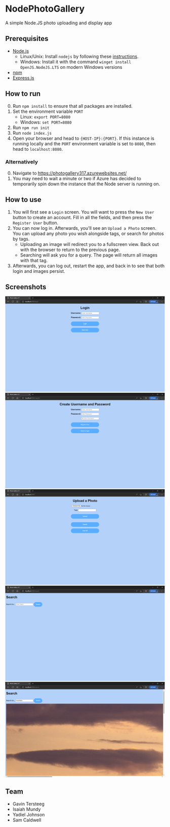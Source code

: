 # NodePhotoGallery
A simple Node.JS photo uploading and display app

## Prerequisites
- [Node.js](https://nodejs.org/en/download/)
    - Linux/Unix: Install `nodejs` by following these [instructions](https://github.com/nodesource/distributions/blob/master/README.md).
    - Windows: Install it with the command `winget install OpenJS.NodeJS.LTS` on modern Windows versions
- [npm](https://docs.npmjs.com/downloading-and-installing-node-js-and-npm)
- [Express.js](https://expressjs.com/en/starter/installing.html)

## How to run
0. Run `npm install` to ensure that all packages are installed.
1. Set the environment variable `PORT`
    - Linux: `export PORT=8080`
    - Windows: `set PORT=8080`
2. Run `npm run init`
3. Run `node index.js`
4. Open your browser and head to `{HOST-IP}:{PORT}`. If this instance is running locally and the `PORT` environment variable is set to `8080`, then head to `localhost:8080`.

### Alternatively

0. Navigate to https://photogallery317.azurewebsites.net/
1. You may need to wait a minute or two if Azure has decided to temporarily spin down the instance that the Node server is running on.

## How to use
1. You will first see a `Login` screen. You will want to press the `New User` button to create an account. Fill in all the fields, and then press the `Register User` button.
2. You can now log in. Afterwards, you'll see an `Upload a Photo` screen. You can upload any photo you wish alongside tags, or search for photos by tags.
    - Uploading an image will redirect you to a fullscreen view. Back out with the browser to return to the previous page.
    - Searching will ask you for a query. The page will return all images with that tag.
3. Afterwards, you can log out, restart the app, and back in to see that both login and images persist.

## Screenshots
![](.screenshots/Screenshot_20221128_011539.png)
![](.screenshots/Screenshot_20221128_011707.png)
![](.screenshots/Screenshot_20221128_011840.png)
![](.screenshots/Screenshot_20221128_011913.png)
![](.screenshots/Screenshot_20221128_012039.png)


## Team
- Gavin Tersteeg
- Isaiah Mundy
- Yadiel Johnson
- Sam Caldwell
